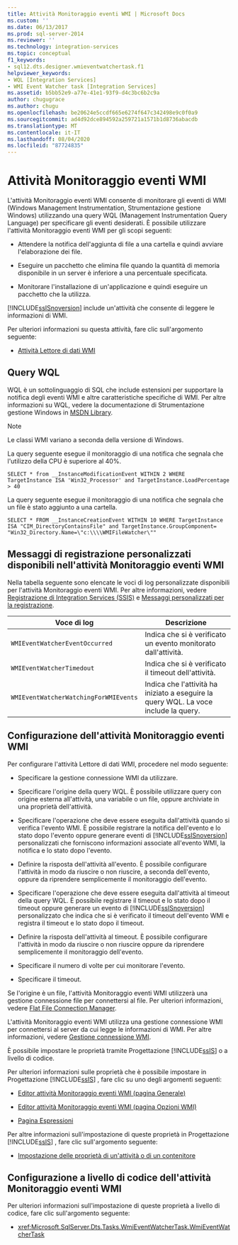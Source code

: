 ```yaml
---
title: Attività Monitoraggio eventi WMI | Microsoft Docs
ms.custom: ''
ms.date: 06/13/2017
ms.prod: sql-server-2014
ms.reviewer: ''
ms.technology: integration-services
ms.topic: conceptual
f1_keywords:
- sql12.dts.designer.wmieventwatchertask.f1
helpviewer_keywords:
- WQL [Integration Services]
- WMI Event Watcher task [Integration Services]
ms.assetid: b5bb52e9-a77e-41e1-93f9-d4c3bc6b2c9a
author: chugugrace
ms.author: chugu
ms.openlocfilehash: be20624e5ccdf665e6274f647c342498e9c0f0a9
ms.sourcegitcommit: ad4d92dce894592a259721a1571b1d8736abacdb
ms.translationtype: MT
ms.contentlocale: it-IT
ms.lasthandoff: 08/04/2020
ms.locfileid: "87724835"
---
```

# <a name="wmi-event-watcher-task"></a>Attività Monitoraggio eventi WMI
  L'attività Monitoraggio eventi WMI consente di monitorare gli eventi di WMI (Windows Management Instrumentation, Strumentazione gestione Windows) utilizzando una query WQL (Management Instrumentation Query Language) per specificare gli eventi desiderati. È possibile utilizzare l'attività Monitoraggio eventi WMI per gli scopi seguenti:  
  
-   Attendere la notifica dell'aggiunta di file a una cartella e quindi avviare l'elaborazione dei file.  
  
-   Eseguire un pacchetto che elimina file quando la quantità di memoria disponibile in un server è inferiore a una percentuale specificata.  
  
-   Monitorare l'installazione di un'applicazione e quindi eseguire un pacchetto che la utilizza.  
  
 [!INCLUDE[ssISnoversion](../../includes/ssisnoversion-md.md)] include un'attività che consente di leggere le informazioni di WMI.  
  
 Per ulteriori informazioni su questa attività, fare clic sull'argomento seguente:  
  
-   [Attività Lettore di dati WMI](wmi-data-reader-task.md)  
  
## <a name="wql-queries"></a>Query WQL  
 WQL è un sottolinguaggio di SQL che include estensioni per supportare la notifica degli eventi WMI e altre caratteristiche specifiche di WMI. Per altre informazioni su WQL, vedere la documentazione di Strumentazione gestione Windows in [MSDN Library](https://go.microsoft.com/fwlink/?linkid=62553).  
  
> [!NOTE]  
>  Le classi WMI variano a seconda della versione di Windows.  
  
 La query seguente esegue il monitoraggio di una notifica che segnala che l'utilizzo della CPU è superiore al 40%.  
  
```  
SELECT * from __InstanceModificationEvent WITHIN 2 WHERE TargetInstance ISA 'Win32_Processor' and TargetInstance.LoadPercentage > 40  
```  
  
 La query seguente esegue il monitoraggio di una notifica che segnala che un file è stato aggiunto a una cartella.  
  
```  
SELECT * FROM __InstanceCreationEvent WITHIN 10 WHERE TargetInstance ISA "CIM_DirectoryContainsFile" and TargetInstance.GroupComponent= "Win32_Directory.Name=\"c:\\\\WMIFileWatcher\""   
```  
  
## <a name="custom-logging-messages-available-on-the-wmi-event-watcher-task"></a>Messaggi di registrazione personalizzati disponibili nell'attività Monitoraggio eventi WMI  
 Nella tabella seguente sono elencate le voci di log personalizzate disponibili per l'attività Monitoraggio eventi WMI. Per altre informazioni, vedere [Registrazione di Integration Services &#40;SSIS&#41;](../performance/integration-services-ssis-logging.md) e [Messaggi personalizzati per la registrazione](../custom-messages-for-logging.md).  
  
|Voce di log|Descrizione|  
|---------------|-----------------|  
|`WMIEventWatcherEventOccurred`|Indica che si è verificato un evento monitorato dall'attività.|  
|`WMIEventWatcherTimedout`|Indica che si è verificato il timeout dell'attività.|  
|`WMIEventWatcherWatchingForWMIEvents`|Indica che l'attività ha iniziato a eseguire la query WQL. La voce include la query.|  
  
## <a name="configuration-of-the-wmi-event-watcher-task"></a>Configurazione dell'attività Monitoraggio eventi WMI  
 Per configurare l'attività Lettore di dati WMI, procedere nel modo seguente:  
  
-   Specificare la gestione connessione WMI da utilizzare.  
  
-   Specificare l'origine della query WQL. È possibile utilizzare query con origine esterna all'attività, una variabile o un file, oppure archiviate in una proprietà dell'attività.  
  
-   Specificare l'operazione che deve essere eseguita dall'attività quando si verifica l'evento WMI. È possibile registrare la notifica dell'evento e lo stato dopo l'evento oppure generare eventi di [!INCLUDE[ssISnoversion](../../includes/ssisnoversion-md.md)] personalizzati che forniscono informazioni associate all'evento WMI, la notifica e lo stato dopo l'evento.  
  
-   Definire la risposta dell'attività all'evento. È possibile configurare l'attività in modo da riuscire o non riuscire, a seconda dell'evento, oppure da riprendere semplicemente il monitoraggio dell'evento.  
  
-   Specificare l'operazione che deve essere eseguita dall'attività al timeout della query WQL. È possibile registrare il timeout e lo stato dopo il timeout oppure generare un evento di [!INCLUDE[ssISnoversion](../../includes/ssisnoversion-md.md)] personalizzato che indica che si è verificato il timeout dell'evento WMI e registra il timeout e lo stato dopo il timeout.  
  
-   Definire la risposta dell'attività al timeout. È possibile configurare l'attività in modo da riuscire o non riuscire oppure da riprendere semplicemente il monitoraggio dell'evento.  
  
-   Specificare il numero di volte per cui monitorare l'evento.  
  
-   Specificare il timeout.  
  
 Se l'origine è un file, l'attività Monitoraggio eventi WMI utilizzerà una gestione connessione file per connettersi al file. Per ulteriori informazioni, vedere [Flat File Connection Manager](../connection-manager/file-connection-manager.md).  
  
 L'attività Monitoraggio eventi WMI utilizza una gestione connessione WMI per connettersi al server da cui legge le informazioni di WMI. Per altre informazioni, vedere [Gestione connessione WMI](../connection-manager/wmi-connection-manager.md).  
  
 È possibile impostare le proprietà tramite Progettazione [!INCLUDE[ssIS](../../includes/ssis-md.md)] o a livello di codice.  
  
 Per ulteriori informazioni sulle proprietà che è possibile impostare in Progettazione [!INCLUDE[ssIS](../../includes/ssis-md.md)] , fare clic su uno degli argomenti seguenti:  
  
-   [Editor attività Monitoraggio eventi WMI &#40;pagina Generale&#41;](../general-page-of-integration-services-designers-options.md)  
  
-   [Editor attività Monitoraggio eventi WMI &#40;pagina Opzioni WMI&#41;](../wmi-event-watcher-task-editor-wmi-options-page.md)  
  
-   [Pagina Espressioni](../expressions/expressions-page.md)  
  
 Per altre informazioni sull'impostazione di queste proprietà in Progettazione [!INCLUDE[ssIS](../../includes/ssis-md.md)] , fare clic sull'argomento seguente:  
  
-   [Impostazione delle proprietà di un'attività o di un contenitore](../set-the-properties-of-a-task-or-container.md)  
  
## <a name="programmatic-configuration-of-the-wmi-event-watcher-task"></a>Configurazione a livello di codice dell'attività Monitoraggio eventi WMI  
 Per ulteriori informazioni sull'impostazione di queste proprietà a livello di codice, fare clic sull'argomento seguente:  
  
-   <xref:Microsoft.SqlServer.Dts.Tasks.WmiEventWatcherTask.WmiEventWatcherTask>  
  
  
